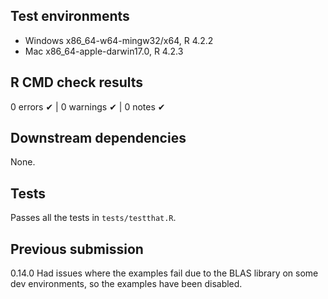 ## Test environments

* Windows x86_64-w64-mingw32/x64, R 4.2.2
* Mac x86_64-apple-darwin17.0, R 4.2.3

## R CMD check results

0 errors ✔ | 0 warnings ✔ | 0 notes ✔

## Downstream dependencies

None.

## Tests

Passes all the tests in `tests/testthat.R`.

## Previous submission

0.14.0 Had issues where the examples fail due to the BLAS library on some dev environments, so the examples have been disabled.